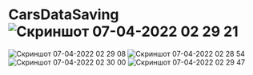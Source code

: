 # CarsDataSaving![Скриншот 07-04-2022 02 29 21](https://user-images.githubusercontent.com/95398817/162065854-ae97004d-0949-4856-9d31-934943416b90.png)
![Скриншот 07-04-2022 02 29 08](https://user-images.githubusercontent.com/95398817/162065861-df97b3f2-980e-4c7c-8b51-250d2a268908.png)
![Скриншот 07-04-2022 02 28 54](https://user-images.githubusercontent.com/95398817/162065863-5f06db08-5b41-4bc5-b148-7131cb58c06c.png)
![Скриншот 07-04-2022 02 30 00](https://user-images.githubusercontent.com/95398817/162065867-f1727f91-bbbd-4b37-a408-4ddc879e3338.png)
![Скриншот 07-04-2022 02 29 47](https://user-images.githubusercontent.com/95398817/162065872-3fa149e0-c07e-4521-9693-d369e4ccf1c3.png)
